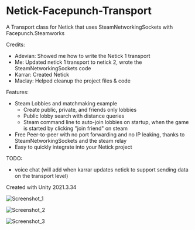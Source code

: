 # Netick-Facepunch-Transport
 A Transport class for Netick that uses SteamNetworkingSockets with Facepunch.Steamworks
 
 Credits: 
  - Adevian: Showed me how to write the Netick 1 transport
  - Me: Updated netick 1 transport to netick 2, wrote the SteamNetworkingSockets code
  - Karrar: Created Netick
  - Maclay: Helped cleanup the project files & code

 Features:
 - Steam Lobbies and matchmaking example
   - Create public, private, and friends only lobbies
   - Public lobby search with distance queries
   - Steam command line to auto-join lobbies on startup, when the game is started by clicking "join friend" on steam
 - Free Peer-to-peer with no port forwarding and no IP leaking, thanks to SteamNetworkingSockets and the steam relay
 - Easy to quickly integrate into your Netick project
 
 TODO:
  - voice chat (will add when karrar updates netick to support sending data on the transport level)
 
 Created with Unity 2021.3.34
 
![Screenshot_1](https://user-images.githubusercontent.com/59656122/211421510-d57db421-8b6c-4cd2-8d67-5304a0a71bb5.png)

![Screenshot_2](https://user-images.githubusercontent.com/59656122/211421790-85109680-e461-4908-8463-4dff441b56cb.png)

![Screenshot_3](https://user-images.githubusercontent.com/59656122/211423166-1cfd4437-ddd7-4dac-aa58-225e15d917e8.png)
